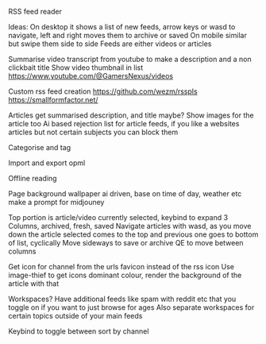 RSS feed reader

Ideas:
On desktop it shows a list of new feeds, arrow keys or wasd to navigate, left and right moves them to archive or saved
On mobile similar but swipe them side to side
Feeds are either videos or articles

Summarise video transcript from youtube to make a description and a non clickbait title
Show video thumbnail in list
https://www.youtube.com/@GamersNexus/videos

Custom rss feed creation
https://github.com/wezm/rsspls
https://smallformfactor.net/

Articles get summarised description, and title maybe? Show images for the article too
Ai based rejection list for article feeds, if you like a websites articles but not certain subjects you can block them

Categorise and tag

Import and export opml

Offline reading


Page background wallpaper ai driven, base on time of day, weather etc make a prompt for midjouney


Top portion is article/video currently selected, keybind to expand
3 Columns, archived, fresh, saved
Navigate articles with wasd, as you move down the article selected comes to the top and previous one goes to bottom of list, cyclically
Move sideways to save or archive
QE to move between columns

Get icon for channel from the urls favicon instead of the rss icon
Use image-thief to get icons dominant colour, render the background of the article with that


Workspaces? Have additional feeds like spam with reddit etc that you toggle on if you want to just browse for ages
Also separate workspaces for certain topics outside of your main feeds

Keybind to toggle between sort by channel